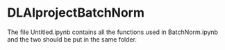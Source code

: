 # DLAIprojectBatchNorm
The file Untitled.ipynb contains all the functions used in BatchNorm.ipynb and the two should be put in the same folder.

